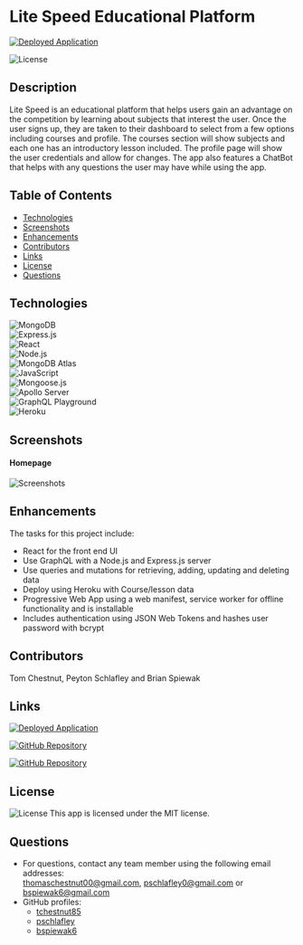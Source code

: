 # Lite Speed Educational Platform

<a href="https://warp-speed.herokuapp.com/">![Deployed Application](https://img.shields.io/badge/Deployed%20App-Lite%20Speed-5498AC?style=for-the-badge)</a>

![License](https://img.shields.io/badge/license-MIT%20License-orange.svg)

## Description
Lite Speed is an educational platform that helps users gain an advantage on the competition by learning about subjects that interest the user. Once the user signs up, they are taken to their dashboard to select from a few options including courses and profile. The courses section will show subjects and each one has an introductory lesson included. The profile page will show the user credentials and allow for changes. The app also features a ChatBot that helps with any questions the user may have while using the app.

## Table of Contents
* [Technologies](#technologies)
* [Screenshots](#screenshots)
* [Enhancements](#enhancements)
* [Contributors](#contributors)
* [Links](#links)
* [License](#license)
* [Questions](#questions)

## Technologies
![MongoDB](https://img.shields.io/badge/MongoDB-4EA94B?style=for-the-badge&logo=mongodb&logoColor=white)  
![Express.js](https://img.shields.io/badge/Express.js-404D59?style=for-the-badge)  
![React](https://img.shields.io/badge/React-20232A?style=for-the-badge&logo=react&logoColor=61DAFB)  
![Node.js](https://img.shields.io/badge/Node.js-43853D?style=for-the-badge&logo=node.js&logoColor=white)  
![MongoDB Atlas](https://img.shields.io/badge/MongoDB%20Atlas-4EA94B?style=for-the-badge&logo=mongodb&logoColor=white)  
![JavaScript](https://img.shields.io/badge/JavaScript-F7DF1E?style=for-the-badge&logo=javascript&logoColor=black)  
![Mongoose.js](https://img.shields.io/badge/Mongoose.js-880000?style=for-the-badge)  
![Apollo Server](https://img.shields.io/badge/Apollo%20Server-20232A?style=for-the-badge)  
![GraphQL Playground](https://img.shields.io/badge/GraphQL-FF4500?style=for-the-badge)    
![Heroku](https://img.shields.io/badge/Heroku-430098?style=for-the-badge&logo=heroku&logoColor=white)  

## Screenshots
#### Homepage
![Screenshots]()

## Enhancements
The tasks for this project include: 
* React for the front end UI
* Use GraphQL with a Node.js and Express.js server
* Use queries and mutations for retrieving, adding, updating and deleting data
* Deploy using Heroku with Course/lesson data 
* Progressive Web App using a web manifest, service worker for offline functionality and is installable
* Includes authentication using JSON Web Tokens and hashes user password with bcrypt

## Contributors
Tom Chestnut, Peyton Schlafley and Brian Spiewak

## Links
<a href="https://warp-speed.herokuapp.com/">![Deployed Application](https://img.shields.io/badge/Deployed%20App-Lite%20Speed-5498AC?style=for-the-badge)</a> 

<a href="https://github.com/tchestnut85/lite-speed">![GitHub Repository](https://img.shields.io/badge/GitHub%20Repository-100000?style=for-the-badge&logo=github&logoColor=white)</a>  

<a href="https://github.com/users/tchestnut85/projects/1">![GitHub Repository](https://img.shields.io/badge/GitHub%20Projects-100000?style=for-the-badge&logo=github&logoColor=white)</a> 

## License
![License](https://img.shields.io/badge/license-MIT%20License-orange.svg)
This app is licensed under the MIT license.

## Questions 
* For questions, contact any team member using the following email addresses: <br> thomaschestnut00@gmail.com, pschlafley0@gmail.com or bspiewak6@gmail.com 
* GitHub profiles: 
    * <a href="https://github.com/tchestnut85">tchestnut85</a> 
    * <a href="https://github.com/pschlafley">pschlafley</a> 
    * <a href="https://github.com/bspiewak6">bspiewak6</a>
